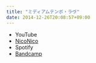 ```yaml
---
title: "ミディアムテンポ・ラヴ"
date: 2014-12-26T20:08:57+09:00
---
```


- YouTube
- [NicoNico](https://nico.ms/sm25209901)
- Spotify
- [Bandcamp](https://mikirihasshap.bandcamp.com/track/--46)

